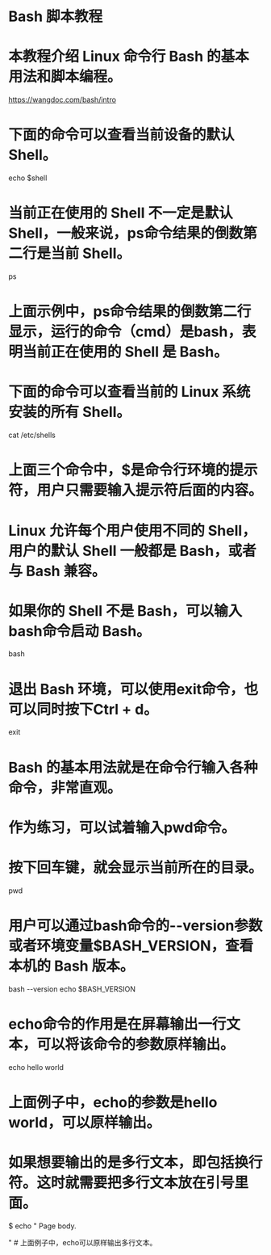 # Bash 脚本教程
# 本教程介绍 Linux 命令行 Bash 的基本用法和脚本编程。
https://wangdoc.com/bash/intro

# 下面的命令可以查看当前设备的默认 Shell。
echo $shell

# 当前正在使用的 Shell 不一定是默认 Shell，一般来说，ps命令结果的倒数第二行是当前 Shell。
ps
# 上面示例中，ps命令结果的倒数第二行显示，运行的命令（cmd）是bash，表明当前正在使用的 Shell 是 Bash。

# 下面的命令可以查看当前的 Linux 系统安装的所有 Shell。
cat /etc/shells
# 上面三个命令中，$是命令行环境的提示符，用户只需要输入提示符后面的内容。
# Linux 允许每个用户使用不同的 Shell，用户的默认 Shell 一般都是 Bash，或者与 Bash 兼容。

# 如果你的 Shell 不是 Bash，可以输入bash命令启动 Bash。
bash

# 退出 Bash 环境，可以使用exit命令，也可以同时按下Ctrl + d。
exit

# Bash 的基本用法就是在命令行输入各种命令，非常直观。
# 作为练习，可以试着输入pwd命令。
# 按下回车键，就会显示当前所在的目录。
pwd

# 用户可以通过bash命令的--version参数或者环境变量$BASH_VERSION，查看本机的 Bash 版本。
bash --version
echo $BASH_VERSION

# echo命令的作用是在屏幕输出一行文本，可以将该命令的参数原样输出。
echo hello world
# 上面例子中，echo的参数是hello world，可以原样输出。
# 如果想要输出的是多行文本，即包括换行符。这时就需要把多行文本放在引号里面。
$ echo "<HTML>
    <HEAD>
          <TITLE>Page Title</TITLE>
    </HEAD>
    <BODY>
          Page body.
    </BODY>
</HTML>"
# 上面例子中，echo可以原样输出多行文本。






